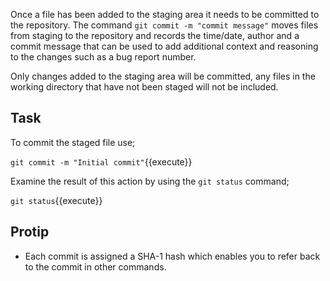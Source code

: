 Once a file has been added to the staging area it needs to be committed to the repository. The command ```git commit -m "commit message"``` moves files from staging to the repository and records the time/date, author and a commit message that can be used to add additional context and reasoning to the changes such as a bug report number.

Only changes added to the staging area will be committed, any files in the working directory that have not been staged will not be included.

## Task

To commit the staged file use;

```git commit -m "Initial commit"```{{execute}}

Examine the result of this action by using the ```git status``` command;

```git status```{{execute}}

## Protip

* Each commit is assigned a SHA-1 hash which enables you to refer back to the commit in other commands.